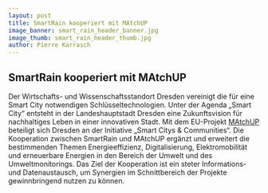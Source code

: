 ```yaml
---
layout: post
title: SmartRain kooperiert mit MAtchUP
image_banner: smart_rain_header_banner.jpg
image_thumb: smart_rain_header_thumb.jpg
author: Pierre Karrasch
---
```


## SmartRain kooperiert mit MAtchUP

Der Wirtschafts- und Wissenschaftsstandort Dresden vereinigt die für eine Smart City notwendigen Schlüsseltechnologien. Unter der Agenda „Smart City“ entsteht in der Landeshauptstadt Dresden eine Zukunftsvision für nachhaltiges Leben in einer innovativen Stadt. Mit dem EU-Projekt [MAtchUP](http://www.matchup-project.eu/) beteiligt sich Dresden an der Initiative „Smart Citys & Communities“. Die Kooperation zwischen SmartRain und MAtchUP ergänzt und erweitert die bestimmenden Themen Energieeffizienz, Digitalisierung, Elektromobilität und erneuerbare Energien in den Bereich der Umwelt und des Umweltmonitorings. Das Ziel der Kooperation ist ein steter Informations- und Datenaustausch, um Synergien im Schnittbereich der Projekte gewinnbringend nutzen zu können.